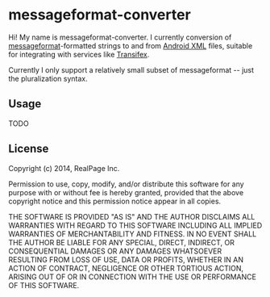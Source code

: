 
messageformat-converter
=======================

Hi! My name is messageformat-converter. I currently conversion of
[messageformat](https://github.com/SlexAxton/messageformat.js)-formatted strings to and from
[Android XML](http://developer.android.com/guide/topics/resources/string-resource.html) files,
suitable for integrating with services like [Transifex](https://www.transifex.com/).

Currently I only support a relatively small subset of messageformat -- just the pluralization
syntax.

Usage
-----
TODO

License
-------

Copyright (c) 2014, RealPage Inc.

Permission to use, copy, modify, and/or distribute this software for any purpose with or without fee
is hereby granted, provided that the above copyright notice and this permission notice appear in all
copies.

THE SOFTWARE IS PROVIDED "AS IS" AND THE AUTHOR DISCLAIMS ALL WARRANTIES WITH REGARD TO THIS
SOFTWARE INCLUDING ALL IMPLIED WARRANTIES OF MERCHANTABILITY AND FITNESS. IN NO EVENT SHALL THE
AUTHOR BE LIABLE FOR ANY SPECIAL, DIRECT, INDIRECT, OR CONSEQUENTIAL DAMAGES OR ANY DAMAGES
WHATSOEVER RESULTING FROM LOSS OF USE, DATA OR PROFITS, WHETHER IN AN ACTION OF CONTRACT, NEGLIGENCE
OR OTHER TORTIOUS ACTION, ARISING OUT OF OR IN CONNECTION WITH THE USE OR PERFORMANCE OF THIS
SOFTWARE.
